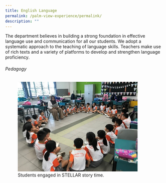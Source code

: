 ```yaml
---
title: English Language
permalink: /palm-view-experience/permalink/
description: ""
---
```

The department believes in building a strong foundation in effective language use and communication for all our students. We adopt a systematic approach to the teaching of language skills. Teachers make use of rich texts and a variety of platforms to develop and strengthen language proficiency.

###### Pedagogy
<figure>
<img src="/images/Students engaged in STELLAR story time.jpg" style="width:90%">
<figcaption> Students engaged in STELLAR story time.</figcaption>
</figure>